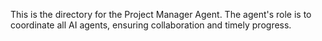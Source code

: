 This is the directory for the Project Manager Agent. The agent's role is to coordinate all AI agents, ensuring collaboration and timely progress.
